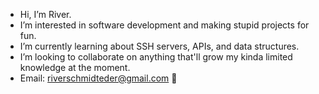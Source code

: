 - Hi, I’m River.
- I’m interested in software development and making stupid projects for fun.
- I’m currently learning about SSH servers, APIs, and data structures.
- I’m looking to collaborate on anything that'll grow my kinda limited knowledge at the moment.
- Email: riverschmidteder@gmail.com 📩
